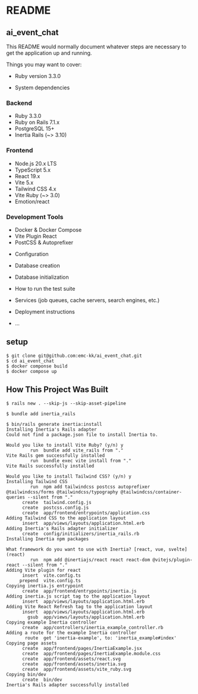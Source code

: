 # README

## ai_event_chat

This README would normally document whatever steps are necessary to get the
application up and running.

Things you may want to cover:

* Ruby version
3.3.0

* System dependencies

### Backend
- Ruby 3.3.0
- Ruby on Rails 7.1.x
- PostgreSQL 15+
- Inertia Rails (~> 3.10)

### Frontend
- Node.js 20.x LTS
- TypeScript 5.x
- React 19.x
- Vite 5.x
- Tailwind CSS 4.x
- Vite Ruby (~> 3.0)
- Emotion/react

### Development Tools
- Docker & Docker Compose
- Vite Plugin React
- PostCSS & Autoprefixer

* Configuration

* Database creation

* Database initialization

* How to run the test suite

* Services (job queues, cache servers, search engines, etc.)

* Deployment instructions

* ...

## setup

```
$ git clone git@github.com:emc-kk/ai_event_chat.git
$ cd ai_event_chat
$ docker componse build
$ docker compose up
```

## How This Project Was Built

```
$ rails new . --skip-js --skip-asset-pipeline
```

```
$ bundle add inertia_rails
```

```
$ bin/rails generate inertia:install
Installing Inertia's Rails adapter
Could not find a package.json file to install Inertia to.

Would you like to install Vite Ruby? (y/n) y
         run  bundle add vite_rails from "."
Vite Rails gem successfully installed
         run  bundle exec vite install from "."
Vite Rails successfully installed

Would you like to install Tailwind CSS? (y/n) y
Installing Tailwind CSS
         run  npm add tailwindcss postcss autoprefixer @tailwindcss/forms @tailwindcss/typography @tailwindcss/container-queries --silent from "."
      create  tailwind.config.js
      create  postcss.config.js
      create  app/frontend/entrypoints/application.css
Adding Tailwind CSS to the application layout
      insert  app/views/layouts/application.html.erb
Adding Inertia's Rails adapter initializer
      create  config/initializers/inertia_rails.rb
Installing Inertia npm packages

What framework do you want to use with Inertia? [react, vue, svelte] (react)
         run  npm add @inertiajs/react react react-dom @vitejs/plugin-react --silent from "."
Adding Vite plugin for react
      insert  vite.config.ts
     prepend  vite.config.ts
Copying inertia.js entrypoint
      create  app/frontend/entrypoints/inertia.js
Adding inertia.js script tag to the application layout
      insert  app/views/layouts/application.html.erb
Adding Vite React Refresh tag to the application layout
      insert  app/views/layouts/application.html.erb
        gsub  app/views/layouts/application.html.erb
Copying example Inertia controller
      create  app/controllers/inertia_example_controller.rb
Adding a route for the example Inertia controller
       route  get 'inertia-example', to: 'inertia_example#index'
Copying page assets
      create  app/frontend/pages/InertiaExample.jsx
      create  app/frontend/pages/InertiaExample.module.css
      create  app/frontend/assets/react.svg
      create  app/frontend/assets/inertia.svg
      create  app/frontend/assets/vite_ruby.svg
Copying bin/dev
      create  bin/dev
Inertia's Rails adapter successfully installed
```
